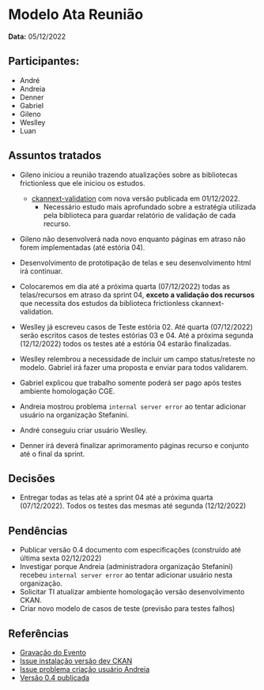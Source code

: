 # Modelo Ata Reunião

**Data:** 05/12/2022

## Participantes:
      
- André
- Andreia
- Denner
- Gabriel
- Gileno
- Weslley
- Luan

## Assuntos tratados

- Gileno iniciou a reunião trazendo atualizações sobre as bibliotecas frictionless que ele iniciou os estudos.
	- [ckannext-validation](https://github.com/frictionlessdata/ckanext-validation) com nova versão publicada em 01/12/2022. 
		- Necessário estudo mais aprofundado sobre a estratégia utilizada pela biblioteca para guardar relatório de validação de cada recurso.

- Gileno não desenvolverá nada novo enquanto páginas em atraso não forem implementadas (até estória 04).
- Desenvolvimento de prototipação de telas e seu desenvolvimento html irá continuar.
- Colocaremos em dia até a próxima quarta (07/12/2022) todas as telas/recursos em atraso da sprint 04, **exceto a validação dos recursos** que necessita dos estudos da biblioteca frictionless ckannext-validation.
- Weslley já escreveu casos de Teste estória 02. Até quarta (07/12/2022) serão escritos casos de testes estórias 03 e 04. Até a próxima segunda (12/12/2022) todos os testes até a estória 04 estarão finalizadas.
- Weslley relembrou a necessidade de incluir um campo status/reteste no modelo. Gabriel irá fazer uma proposta e enviar para todos validarem.
- Gabriel explicou que trabalho somente poderá ser pago após testes ambiente homologação CGE.
- Andreia mostrou problema `internal server error` ao tentar adicionar usuário na organização Stefanini.
- André conseguiu criar usuário Weslley.
- Denner irá deverá finalizar aprimoramento páginas recurso e conjunto até o final da sprint.

## Decisões

- Entregar todas as telas até a sprint 04 até a próxima quarta (07/12/2022). Todos os testes das mesmas até segunda (12/12/2022)

## Pendências

- Publicar versão 0.4 documento com especificações (construído até última sexta 02/12/2022)
- Investigar porque Andreia (administradora organização Stefanini) recebeu `internal server error` ao tentar adicionar usuário nesta organização.
- Solicitar TI atualizar ambiente homologação versão desenvolvimento CKAN.
- Criar novo modelo de casos de teste (previsão para testes falhos)

## Referências

- [Gravação do Evento](https://youtu.be/L1_KzTAbnfM)
- [Issue instalação versão dev CKAN](https://github.com/transparencia-mg/work-stefanini/issues/71)
- [Issue problema criação usuário Andreia](https://github.com/transparencia-mg/work-stefanini/issues/72)
- [Versão 0.4 publicada](https://transparencia-mg.github.io/work-stefanini/0.4/)

